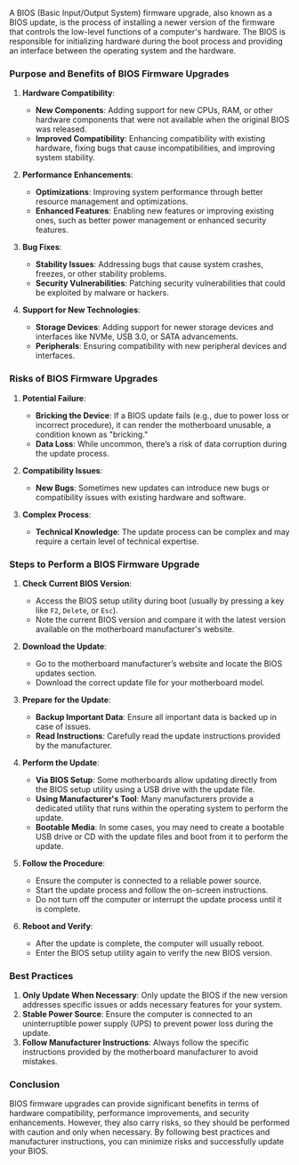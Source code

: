 A BIOS (Basic Input/Output System) firmware upgrade, also known as a BIOS update, is the process of installing a newer version of the firmware that controls the low-level functions of a computer's hardware. The BIOS is responsible for initializing hardware during the boot process and providing an interface between the operating system and the hardware.

### Purpose and Benefits of BIOS Firmware Upgrades

1. **Hardware Compatibility**:
   - **New Components**: Adding support for new CPUs, RAM, or other hardware components that were not available when the original BIOS was released.
   - **Improved Compatibility**: Enhancing compatibility with existing hardware, fixing bugs that cause incompatibilities, and improving system stability.

2. **Performance Enhancements**:
   - **Optimizations**: Improving system performance through better resource management and optimizations.
   - **Enhanced Features**: Enabling new features or improving existing ones, such as better power management or enhanced security features.

3. **Bug Fixes**:
   - **Stability Issues**: Addressing bugs that cause system crashes, freezes, or other stability problems.
   - **Security Vulnerabilities**: Patching security vulnerabilities that could be exploited by malware or hackers.

4. **Support for New Technologies**:
   - **Storage Devices**: Adding support for newer storage devices and interfaces like NVMe, USB 3.0, or SATA advancements.
   - **Peripherals**: Ensuring compatibility with new peripheral devices and interfaces.

### Risks of BIOS Firmware Upgrades

1. **Potential Failure**:
   - **Bricking the Device**: If a BIOS update fails (e.g., due to power loss or incorrect procedure), it can render the motherboard unusable, a condition known as "bricking."
   - **Data Loss**: While uncommon, there’s a risk of data corruption during the update process.

2. **Compatibility Issues**:
   - **New Bugs**: Sometimes new updates can introduce new bugs or compatibility issues with existing hardware and software.

3. **Complex Process**:
   - **Technical Knowledge**: The update process can be complex and may require a certain level of technical expertise.

### Steps to Perform a BIOS Firmware Upgrade

1. **Check Current BIOS Version**:
   - Access the BIOS setup utility during boot (usually by pressing a key like `F2`, `Delete`, or `Esc`).
   - Note the current BIOS version and compare it with the latest version available on the motherboard manufacturer's website.

2. **Download the Update**:
   - Go to the motherboard manufacturer’s website and locate the BIOS updates section.
   - Download the correct update file for your motherboard model.

3. **Prepare for the Update**:
   - **Backup Important Data**: Ensure all important data is backed up in case of issues.
   - **Read Instructions**: Carefully read the update instructions provided by the manufacturer.

4. **Perform the Update**:
   - **Via BIOS Setup**: Some motherboards allow updating directly from the BIOS setup utility using a USB drive with the update file.
   - **Using Manufacturer's Tool**: Many manufacturers provide a dedicated utility that runs within the operating system to perform the update.
   - **Bootable Media**: In some cases, you may need to create a bootable USB drive or CD with the update files and boot from it to perform the update.

5. **Follow the Procedure**:
   - Ensure the computer is connected to a reliable power source.
   - Start the update process and follow the on-screen instructions.
   - Do not turn off the computer or interrupt the update process until it is complete.

6. **Reboot and Verify**:
   - After the update is complete, the computer will usually reboot.
   - Enter the BIOS setup utility again to verify the new BIOS version.

### Best Practices

1. **Only Update When Necessary**: Only update the BIOS if the new version addresses specific issues or adds necessary features for your system.
2. **Stable Power Source**: Ensure the computer is connected to an uninterruptible power supply (UPS) to prevent power loss during the update.
3. **Follow Manufacturer Instructions**: Always follow the specific instructions provided by the motherboard manufacturer to avoid mistakes.

### Conclusion

BIOS firmware upgrades can provide significant benefits in terms of hardware compatibility, performance improvements, and security enhancements. However, they also carry risks, so they should be performed with caution and only when necessary. By following best practices and manufacturer instructions, you can minimize risks and successfully update your BIOS.